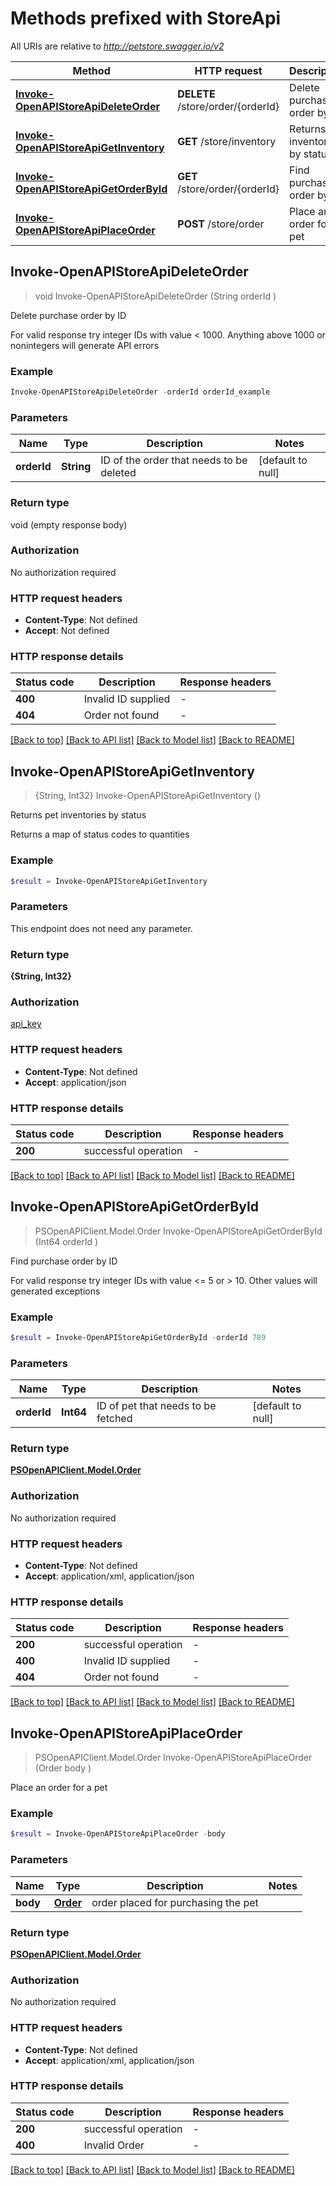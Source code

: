 # Methods prefixed with StoreApi

All URIs are relative to *http://petstore.swagger.io/v2*

Method | HTTP request | Description
------------- | ------------- | -------------
[**Invoke-OpenAPIStoreApiDeleteOrder**](StoreApi.md#deleteorder) | **DELETE** /store/order/{orderId} | Delete purchase order by ID
[**Invoke-OpenAPIStoreApiGetInventory**](StoreApi.md#getinventory) | **GET** /store/inventory | Returns pet inventories by status
[**Invoke-OpenAPIStoreApiGetOrderById**](StoreApi.md#getorderbyid) | **GET** /store/order/{orderId} | Find purchase order by ID
[**Invoke-OpenAPIStoreApiPlaceOrder**](StoreApi.md#placeorder) | **POST** /store/order | Place an order for a pet



## Invoke-OpenAPIStoreApiDeleteOrder

> void Invoke-OpenAPIStoreApiDeleteOrder (String orderId )

Delete purchase order by ID

For valid response try integer IDs with value < 1000. Anything above 1000 or nonintegers will generate API errors

### Example

```powershell
Invoke-OpenAPIStoreApiDeleteOrder -orderId orderId_example
```

### Parameters


Name | Type | Description  | Notes
------------- | ------------- | ------------- | -------------
 **orderId** | **String**| ID of the order that needs to be deleted | [default to null]

### Return type

void (empty response body)

### Authorization

No authorization required

### HTTP request headers

- **Content-Type**: Not defined
- **Accept**: Not defined

### HTTP response details
| Status code | Description | Response headers |
|-------------|-------------|------------------|
| **400** | Invalid ID supplied |  -  |
| **404** | Order not found |  -  |

[[Back to top]](#)
[[Back to API list]](../README.md#documentation-for-api-endpoints)
[[Back to Model list]](../README.md#documentation-for-models)
[[Back to README]](../README.md)


## Invoke-OpenAPIStoreApiGetInventory

> {String, Int32} Invoke-OpenAPIStoreApiGetInventory ()

Returns pet inventories by status

Returns a map of status codes to quantities

### Example

```powershell
$result = Invoke-OpenAPIStoreApiGetInventory
```

### Parameters

This endpoint does not need any parameter.

### Return type

**{String, Int32}**

### Authorization

[api_key](../README.md#api_key)

### HTTP request headers

- **Content-Type**: Not defined
- **Accept**: application/json

### HTTP response details
| Status code | Description | Response headers |
|-------------|-------------|------------------|
| **200** | successful operation |  -  |

[[Back to top]](#)
[[Back to API list]](../README.md#documentation-for-api-endpoints)
[[Back to Model list]](../README.md#documentation-for-models)
[[Back to README]](../README.md)


## Invoke-OpenAPIStoreApiGetOrderById

> PSOpenAPIClient.Model.Order Invoke-OpenAPIStoreApiGetOrderById (Int64 orderId )

Find purchase order by ID

For valid response try integer IDs with value <= 5 or > 10. Other values will generated exceptions

### Example

```powershell
$result = Invoke-OpenAPIStoreApiGetOrderById -orderId 789
```

### Parameters


Name | Type | Description  | Notes
------------- | ------------- | ------------- | -------------
 **orderId** | **Int64**| ID of pet that needs to be fetched | [default to null]

### Return type

[**PSOpenAPIClient.Model.Order**](Order.md)

### Authorization

No authorization required

### HTTP request headers

- **Content-Type**: Not defined
- **Accept**: application/xml, application/json

### HTTP response details
| Status code | Description | Response headers |
|-------------|-------------|------------------|
| **200** | successful operation |  -  |
| **400** | Invalid ID supplied |  -  |
| **404** | Order not found |  -  |

[[Back to top]](#)
[[Back to API list]](../README.md#documentation-for-api-endpoints)
[[Back to Model list]](../README.md#documentation-for-models)
[[Back to README]](../README.md)


## Invoke-OpenAPIStoreApiPlaceOrder

> PSOpenAPIClient.Model.Order Invoke-OpenAPIStoreApiPlaceOrder (Order body )

Place an order for a pet

### Example

```powershell
$result = Invoke-OpenAPIStoreApiPlaceOrder -body 
```

### Parameters


Name | Type | Description  | Notes
------------- | ------------- | ------------- | -------------
 **body** | [**Order**](Order.md)| order placed for purchasing the pet | 

### Return type

[**PSOpenAPIClient.Model.Order**](Order.md)

### Authorization

No authorization required

### HTTP request headers

- **Content-Type**: Not defined
- **Accept**: application/xml, application/json

### HTTP response details
| Status code | Description | Response headers |
|-------------|-------------|------------------|
| **200** | successful operation |  -  |
| **400** | Invalid Order |  -  |

[[Back to top]](#)
[[Back to API list]](../README.md#documentation-for-api-endpoints)
[[Back to Model list]](../README.md#documentation-for-models)
[[Back to README]](../README.md)

